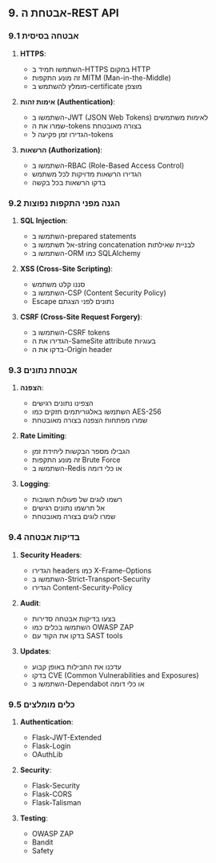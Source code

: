 ## 9. אבטחת ה-REST API

### 9.1 אבטחה בסיסית
1. **HTTPS**:
   - השתמשו תמיד ב-HTTPS במקום HTTP
   - זה מונע התקפות MITM (Man-in-the-Middle)
   - מומלץ להשתמש ב-certificate מוצפן

2. **אימות זהות (Authentication)**:
   - השתמשו ב-JWT (JSON Web Tokens) לאימות משתמשים
   - שמרו את ה-tokens בצורה מאובטחת
   - הגדירו זמן פקיעה ל-tokens

3. **הרשאות (Authorization)**:
   - השתמשו ב-RBAC (Role-Based Access Control)
   - הגדירו הרשאות מדויקות לכל משתמש
   - בדקו הרשאות בכל בקשה

### 9.2 הגנה מפני התקפות נפוצות
1. **SQL Injection**:
   - השתמשו ב-prepared statements
   - אל תשתמשו ב-string concatenation לבניית שאילתות
   - השתמשו ב-ORM כמו SQLAlchemy

2. **XSS (Cross-Site Scripting)**:
   - סננו קלט משתמש
   - השתמשו ב-CSP (Content Security Policy)
   - Escape נתונים לפני הצגתם

3. **CSRF (Cross-Site Request Forgery)**:
   - השתמשו ב-CSRF tokens
   - הגדירו את ה-SameSite attribute בעוגיות
   - בדקו את ה-Origin header

### 9.3 אבטחת נתונים
1. **הצפנה**:
   - הצפינו נתונים רגישים
   - השתמשו באלגוריתמים חזקים כמו AES-256
   - שמרו מפתחות הצפנה בצורה מאובטחת

2. **Rate Limiting**:
   - הגבילו מספר הבקשות ליחידת זמן
   - זה מונע התקפות Brute Force
   - השתמשו ב-Redis או כלי דומה

3. **Logging**:
   - רשמו לוגים של פעולות חשובות
   - אל תרשמו נתונים רגישים
   - שמרו לוגים בצורה מאובטחת

### 9.4 בדיקות אבטחה
1. **Security Headers**:
   - הגדירו headers כמו X-Frame-Options
   - השתמשו ב-Strict-Transport-Security
   - הגדירו Content-Security-Policy

2. **Audit**:
   - בצעו בדיקות אבטחה סדירות
   - השתמשו בכלים כמו OWASP ZAP
   - בדקו את הקוד עם SAST tools

3. **Updates**:
   - עדכנו את החבילות באופן קבוע
   - בדקו CVE (Common Vulnerabilities and Exposures)
   - השתמשו ב-Dependabot או כלי דומה

### 9.5 כלים מומלצים
1. **Authentication**:
   - Flask-JWT-Extended
   - Flask-Login
   - OAuthLib

2. **Security**:
   - Flask-Security
   - Flask-CORS
   - Flask-Talisman

3. **Testing**:
   - OWASP ZAP
   - Bandit
   - Safety
